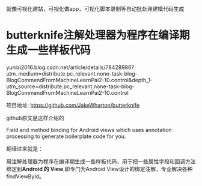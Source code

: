 


就像可视化建站，可视化做app，可视化脚本录制等自动批处理建模代码生成





# butterknife注解处理器为程序在编译期生成一些样板代码


yunlai2016.blog.csdn.net/article/details/78428986?utm_medium=distribute.pc_relevant.none-task-blog-BlogCommendFromMachineLearnPai2-10.control&depth_1-utm_source=distribute.pc_relevant.none-task-blog-BlogCommendFromMachineLearnPai2-10.control






项目地址: https://github.com/JakeWharton/butterknife

github原文是这样介绍的

Field and method binding for Android views which uses annotation processing to generate boilerplate code for you.

翻译过来就是：

用注解处理器为程序在编译期生成一些样板代码，用于把一些属性字段和回调方法绑定到**Android 的 View**,即专门为Android View设计的绑定注解，专业解决各种findViewById。
